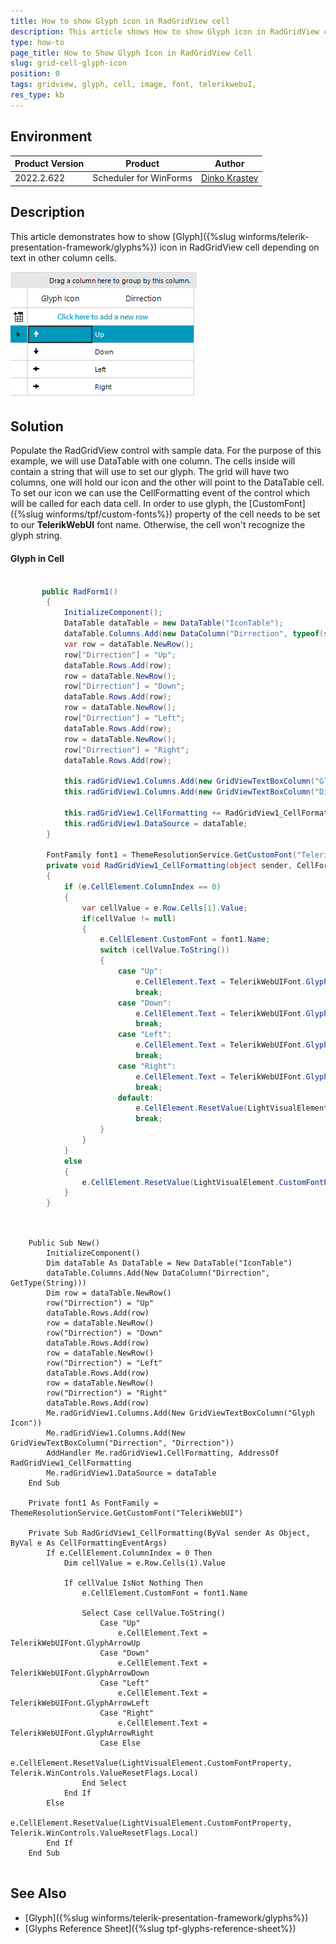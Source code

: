 ```yaml
---
title: How to show Glyph icon in RadGridView cell
description: This article shows How to show Glyph icon in RadGridView cell.
type: how-to
page_title: How to Show Glyph Icon in RadGridView Cell
slug: grid-cell-glyph-icon
position: 0
tags: gridview, glyph, cell, image, font, telerikwebuI, 
res_type: kb
---
```


## Environment
|Product Version|Product|Author|
|----|----|----|
|2022.2.622|Scheduler for WinForms|[Dinko Krastev](https://www.telerik.com/blogs/author/dinko-krastev)|
 

## Description

This article demonstrates how to show [Glyph]({%slug winforms/telerik-presentation-framework/glyphs%}) icon in RadGridView cell depending on text in other column cells. 
 
![grid-cell-glyph-icon](images/grid-cell-glyph-icon.png)

## Solution 

Populate the RadGridView control with sample data. For the purpose of this example, we will use DataTable with one column. The cells inside will contain a string that will use to set our glyph. The grid will have two columns, one will hold our icon and the other will point to the DataTable cell. To set our icon we can use the CellFormatting event of the control which will be called for each data cell. In order to use glyph, the [CustomFont]({%slug winforms/tpf/custom-fonts%})  property of the cell needs to be set to our __TelerikWebUI__ font name. Otherwise, the cell won't recognize the glyph string. 
 

#### Glyph in Cell

````C#

       public RadForm1()
        {
            InitializeComponent();
            DataTable dataTable = new DataTable("IconTable");
            dataTable.Columns.Add(new DataColumn("Dirrection", typeof(string)));
            var row = dataTable.NewRow();
            row["Dirrection"] = "Up";
            dataTable.Rows.Add(row);
            row = dataTable.NewRow();
            row["Dirrection"] = "Down";
            dataTable.Rows.Add(row);
            row = dataTable.NewRow();
            row["Dirrection"] = "Left";
            dataTable.Rows.Add(row);
            row = dataTable.NewRow();
            row["Dirrection"] = "Right";
            dataTable.Rows.Add(row);

            this.radGridView1.Columns.Add(new GridViewTextBoxColumn("Glyph Icon"));
            this.radGridView1.Columns.Add(new GridViewTextBoxColumn("Dirrection", "Dirrection"));
            
            this.radGridView1.CellFormatting += RadGridView1_CellFormatting;
            this.radGridView1.DataSource = dataTable;
        }

        FontFamily font1 = ThemeResolutionService.GetCustomFont("TelerikWebUI");
        private void RadGridView1_CellFormatting(object sender, CellFormattingEventArgs e)
        {
            if (e.CellElement.ColumnIndex == 0)
            {
                var cellValue = e.Row.Cells[1].Value;
                if(cellValue != null)
                {
                    e.CellElement.CustomFont = font1.Name;
                    switch (cellValue.ToString())
                    {
                        case "Up":
                            e.CellElement.Text = TelerikWebUIFont.GlyphArrowUp;
                            break;
                        case "Down":
                            e.CellElement.Text = TelerikWebUIFont.GlyphArrowDown;
                            break;
                        case "Left":
                            e.CellElement.Text = TelerikWebUIFont.GlyphArrowLeft;
                            break;
                        case "Right":
                            e.CellElement.Text = TelerikWebUIFont.GlyphArrowRight;
                            break;
                        default:
                            e.CellElement.ResetValue(LightVisualElement.CustomFontProperty, Telerik.WinControls.ValueResetFlags.Local);
                            break;
                    }
                }             
            }
            else
            {
                e.CellElement.ResetValue(LightVisualElement.CustomFontProperty, Telerik.WinControls.ValueResetFlags.Local);
            }
        }
       
````
````VB.NET

    Public Sub New()
        InitializeComponent()
        Dim dataTable As DataTable = New DataTable("IconTable")
        dataTable.Columns.Add(New DataColumn("Dirrection", GetType(String)))
        Dim row = dataTable.NewRow()
        row("Dirrection") = "Up"
        dataTable.Rows.Add(row)
        row = dataTable.NewRow()
        row("Dirrection") = "Down"
        dataTable.Rows.Add(row)
        row = dataTable.NewRow()
        row("Dirrection") = "Left"
        dataTable.Rows.Add(row)
        row = dataTable.NewRow()
        row("Dirrection") = "Right"
        dataTable.Rows.Add(row)
        Me.radGridView1.Columns.Add(New GridViewTextBoxColumn("Glyph Icon"))
        Me.radGridView1.Columns.Add(New GridViewTextBoxColumn("Dirrection", "Dirrection"))
        AddHandler Me.radGridView1.CellFormatting, AddressOf RadGridView1_CellFormatting
        Me.radGridView1.DataSource = dataTable
    End Sub

    Private font1 As FontFamily = ThemeResolutionService.GetCustomFont("TelerikWebUI")

    Private Sub RadGridView1_CellFormatting(ByVal sender As Object, ByVal e As CellFormattingEventArgs)
        If e.CellElement.ColumnIndex = 0 Then
            Dim cellValue = e.Row.Cells(1).Value

            If cellValue IsNot Nothing Then
                e.CellElement.CustomFont = font1.Name

                Select Case cellValue.ToString()
                    Case "Up"
                        e.CellElement.Text = TelerikWebUIFont.GlyphArrowUp
                    Case "Down"
                        e.CellElement.Text = TelerikWebUIFont.GlyphArrowDown
                    Case "Left"
                        e.CellElement.Text = TelerikWebUIFont.GlyphArrowLeft
                    Case "Right"
                        e.CellElement.Text = TelerikWebUIFont.GlyphArrowRight
                    Case Else
                        e.CellElement.ResetValue(LightVisualElement.CustomFontProperty, Telerik.WinControls.ValueResetFlags.Local)
                End Select
            End If
        Else
            e.CellElement.ResetValue(LightVisualElement.CustomFontProperty, Telerik.WinControls.ValueResetFlags.Local)
        End If
    End Sub
    
````

## See Also

* [Glyph]({%slug winforms/telerik-presentation-framework/glyphs%})
* [Glyphs Reference Sheet]({%slug tpf-glyphs-reference-sheet%})
